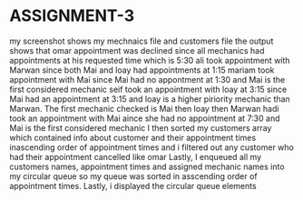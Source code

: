 # ASSIGNMENT-3
my screenshot shows my mechnaics file and customers file
the output shows that omar appointment was declined since all mechanics had appointments at his requested time which is 5:30
ali took appointment with Marwan since both Mai and loay had appointments at 1:15
mariam took appointment with Mai since Mai had no appontment at 1:30 and Mai is the first considered mechanic
seif took an appointment with loay at 3:15 since Mai had an appointment at 3:15 and loay is a higher piriority mechanic than Marwan. The first mechanic checked is Mai then loay then Marwan
hadi took an appointment with Mai aince she had no appointment at 7:30 and Mai is the first considered mechanic
I then sorted my customers array which contained info about customer and their appointment times inascending order of appointment times and i filtered out any customer who had their appointment cancelled like omar
Lastly, I enqueued all my customers names, appointment times and assigned mechanic names into my circular queue so my queue was sorted in asscending order of appointment times.
Lastly, i displayed the circular queue elements
